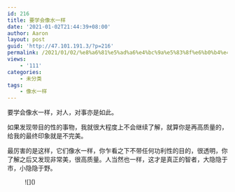 ```yaml
---
id: 216
title: 要学会像水一样
date: '2021-01-02T21:44:39+08:00'
author: Aaron
layout: post
guid: 'http://47.101.191.3/?p=216'
permalink: /2021/01/02/%e8%a6%81%e5%ad%a6%e4%bc%9a%e5%83%8f%e6%b0%b4%e4%b8%80%e6%a0%b7/
views:
    - '111'
categories:
    - 未分类
tags:
    - 像水一样
---
```


要学会像水一样，对人，对事亦是如此。

如果发现带目的性的事物，我就很大程度上不会继续了解，就算你是再高质量的，给我的最终印象就是不完美。

最厉害的是这样，它们像水一样，你乍看之下不带任何功利性的目的，很透明，你了解之后又发现非常美，很高质量。人当然也一样，这才是真正的智者，大隐隐于市，小隐隐于野。

<figure class="wp-block-image">![]()</figure>